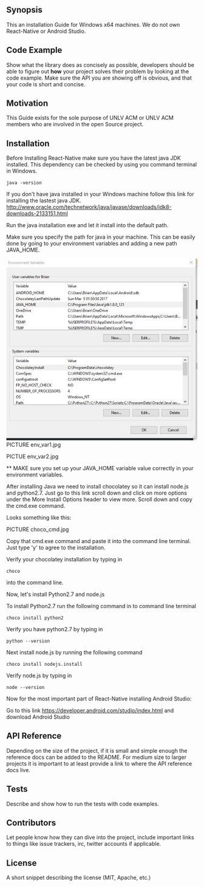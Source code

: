 ## Synopsis

This an installation Guide for Windows x64 machines. We do not own React-Native or Android Studio.

## Code Example

Show what the library does as concisely as possible, developers should be able to figure out **how** your project solves their problem by looking at the code example. Make sure the API you are showing off is obvious, and that your code is short and concise.

## Motivation

This Guide exists for the sole purpose of UNLV ACM or UNLV ACM members who are involved in the open Source
project.

## Installation

Before Installing React-Native make sure you have the latest java JDK installed. This dependency
can be checked by using you command terminal in Windows.

```
java -version
```
If you don't have java installed in your Windows machine follow this link for installing the lastest
java JDK. http://www.oracle.com/technetwork/java/javase/downloads/jdk8-downloads-2133151.html

Run the java installation exe and let it install into the default path.

Make sure you specify the path for java in your machine. This can be easily done by going to your
environment variables and adding a new path JAVA_HOME.

![Alt text](README_images/Win_Pics/env_var1.jpg?raw=true "env_var1")
PICTURE env_var1.jpg

PICTUE env_var2.jpg

** MAKE sure you set up your JAVA_HOME variable value correctly in your environment variables.

After installing Java we need to install chocolatey so it can install node.js and python2.7.
Just go to this link scroll down and click on more options under the More Install Options header
to view more. Scroll down and copy the cmd.exe command.

Looks something like this:

PICTURE choco_cmd.jpg

Copy that cmd.exe command and paste it into the command line terminal. Just type 'y' to agree to the
installation.

Verify your chocolatey installation by typing in
```
choco
```
into the command line.

Now, let's install Python2.7 and node.js

To install Python2.7 run the following command in to command line terminal
```
choco install python2
```

Verify you have python2.7 by typing in
```
python --version
```

Next install node.js by running the following command
```
choco install nodejs.install
```

Verify node.js by typing in
```
node --version
```

Now for the most important part of React-Native installing Android Studio:

Go to this link https://developer.android.com/studio/index.html and download Android Studio


## API Reference

Depending on the size of the project, if it is small and simple enough the reference docs can be added to the README. For medium size to larger projects it is important to at least provide a link to where the API reference docs live.

## Tests

Describe and show how to run the tests with code examples.

## Contributors

Let people know how they can dive into the project, include important links to things like issue trackers, irc, twitter accounts if applicable.

## License

A short snippet describing the license (MIT, Apache, etc.)
